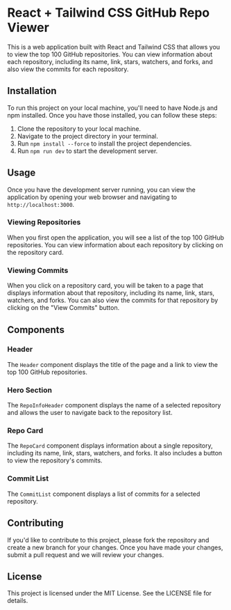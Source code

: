 # React + Tailwind CSS GitHub Repo Viewer

This is a web application built with React and Tailwind CSS that allows you to view the top 100 GitHub repositories. You can view information about each repository, including its name, link, stars, watchers, and forks, and also view the commits for each repository.

## Installation

To run this project on your local machine, you'll need to have Node.js and npm installed. Once you have those installed, you can follow these steps:

1. Clone the repository to your local machine.
2. Navigate to the project directory in your terminal.
3. Run `npm install --force` to install the project dependencies.
4. Run `npm run dev` to start the development server.

## Usage

Once you have the development server running, you can view the application by opening your web browser and navigating to `http://localhost:3000`.

### Viewing Repositories

When you first open the application, you will see a list of the top 100 GitHub repositories. You can view information about each repository by clicking on the repository card.

### Viewing Commits

When you click on a repository card, you will be taken to a page that displays information about that repository, including its name, link, stars, watchers, and forks. You can also view the commits for that repository by clicking on the "View Commits" button.

## Components

### Header

The `Header` component displays the title of the page and a link to view the top 100 GitHub repositories.

### Hero Section

The `RepoInfoHeader` component displays the name of a selected repository and allows the user to navigate back to the repository list.

### Repo Card

The `RepoCard` component displays information about a single repository, including its name, link, stars, watchers, and forks. It also includes a button to view the repository's commits.

### Commit List

The `CommitList` component displays a list of commits for a selected repository.

## Contributing

If you'd like to contribute to this project, please fork the repository and create a new branch for your changes. Once you have made your changes, submit a pull request and we will review your changes.

## License

This project is licensed under the MIT License. See the LICENSE file for details.